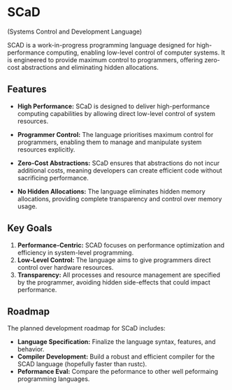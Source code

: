 # SCaD 
(Systems Control and Development Language)

SCAD is a work-in-progress programming language designed for high-performance computing, enabling low-level control of computer systems. It is engineered to provide maximum control to programmers, offering zero-cost abstractions and eliminating hidden allocations.

## Features

- **High Performance:** SCaD is designed to deliver high-performance computing capabilities by allowing direct low-level control of system resources.
  
- **Programmer Control:** The language prioritises maximum control for programmers, enabling them to manage and manipulate system resources explicitly.

- **Zero-Cost Abstractions:** SCaD ensures that abstractions do not incur additional costs, meaning developers can create efficient code without sacrificing performance.

- **No Hidden Allocations:** The language eliminates hidden memory allocations, providing complete transparency and control over memory usage.

## Key Goals

1. **Performance-Centric:** SCAD focuses on performance optimization and efficiency in system-level programming.
2. **Low-Level Control:** The language aims to give programmers direct control over hardware resources.
3. **Transparency:** All processes and resource management are specified by the programmer, avoiding hidden side-effects that could impact performance.


## Roadmap

The planned development roadmap for SCaD includes:

- **Language Specification:** Finalize the language syntax, features, and behavior.
- **Compiler Development:** Build a robust and efficient compiler for the SCAD language (hopefully faster than rustc).
- **Peformance Eval:** Compare the peformance to other well peformaing programming languages. 

